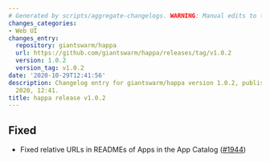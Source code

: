 ```yaml
---
# Generated by scripts/aggregate-changelogs. WARNING: Manual edits to this files will be overwritten.
changes_categories:
- Web UI
changes_entry:
  repository: giantswarm/happa
  url: https://github.com/giantswarm/happa/releases/tag/v1.0.2
  version: 1.0.2
  version_tag: v1.0.2
date: '2020-10-29T12:41:56'
description: Changelog entry for giantswarm/happa version 1.0.2, published on 29 October
  2020, 12:41.
title: happa release v1.0.2
---
```


## Fixed

- Fixed relative URLs in READMEs of Apps in the App Catalog ([#1944](https://github.com/giantswarm/happa/pull/1944))


